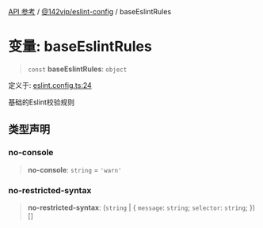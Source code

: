 [API 参考](../../../index.md) / [@142vip/eslint-config](../index.md) / baseEslintRules

# 变量: baseEslintRules

> `const` **baseEslintRules**: `object`

定义于: [eslint.config.ts:24](https://github.com/142vip/core-x/blob/d59cdcda9f62fc93dcb0efb54c66772997c75711/packages/eslint-config/src/eslint.config.ts#L24)

基础的Eslint校验规则

## 类型声明

### no-console

> **no-console**: `string` = `'warn'`

### no-restricted-syntax

> **no-restricted-syntax**: (`string` \| \{ `message`: `string`; `selector`: `string`; \})[]
